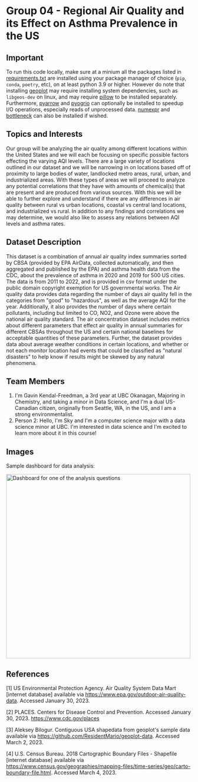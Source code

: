 # Group 04 - Regional Air Quality and its Effect on Asthma Prevalence in the US

## Important

To run this code locally, make sure at a minium all the packages listed in [requirements.txt](requirements.txt) are installed using your package manager of choice (`pip`, `conda`, `poetry`, etc), on at least python 3.9 or higher. However do note that installing [geoplot](https://residentmario.github.io/geoplot) may require installing system dependencies, such as `libgeos-dev` on linux, and may require [pillow](https://pillow.readthedocs.io/en/stable/) to be installed separately. Furthermore, [pyarrow](https://arrow.apache.org/docs/python/index.html) and [pyogrio](https://pyogrio.readthedocs.io/en/latest/index.html) can optionally be installed to speedup I/O operations, especially reads of unprocessed data. [numexpr](https://github.com/pydata/numexpr) and [bottleneck](https://github.com/pydata/bottleneck) can also be installed if wished.

## Topics and Interests

Our group will be analyzing the air quality among different locations within the United States and we will each be focusing on specific possible factors effecting the varying AQI levels. There are a large variety of locations outlined in our dataset and we will be narrowing in on locations based off of proximity to large bodies of water, landlocked metro areas, rural, urban, and industrialized areas. With these types of areas we will proceed to analyze any potential correlations that they have with amounts of chemical(s) that are present and are produced from various sources. With this we will be able to further explore and understand if there are any differences in air quality between rural vs urban locations, coastal vs central land locations, and industrialized vs rural. In addition to any findings and correlations we may determine, we would also like to assess any relations between AQI levels and asthma rates.

## Dataset Description

This dataset is a combination of annual air quality index summaries sorted by CBSA (provided by EPA AirData, collected automatically, and then aggregated and published by the EPA) and asthma health data from the CDC, about the prevalence of asthma in 2020 and 2019 for 500 US cities. The data is from 2011 to 2022, and is provided in csv format under the public domain copyright exemption for US governmental works. The Air quality data provides data regarding the number of days air quality fell in the categories from "good" to "hazardous", as well as the average AQI for the year. Additionally, it also provides the number of days where certain pollutants, including but limited to CO, NO2, and Ozone were above the national air quality standard. The air concentration dataset includes metrics about different parameters that effect air quality in annual summaries for different CBSAs throughout the US and certain national baselines for acceptable quantities of these parameters. Further, the dataset provides data about average weather conditions in certain locations, and whether or not each monitor location had events that could be classified as "natural disasters" to help know if results might be skewed by any natural phenomena.

## Team Members

1. I'm Gavin Kendal-Freedman, a 3rd year at UBC Okanagan, Majoring in Chemistry, and taking a minor in Data Science, and I'm a dual US-Canadian citizen, originally from Seattle, WA, in the US, and I am a strong environmentalist.
2. Person 2: Hello, I'm Sky and I'm a computer science major with a data science minor at UBC. I'm interested in data science and I'm excited to learn more about it in this course!

## Images

<!--{You should use this area to add a screenshot of an interesting plot, or of your dashboard} -->

Sample dashboard for data analysis:

<img src ="images/Dashboard.png" width="500px" alt="Dashboard for one of the analysis questions">

## References

<a id="1">[1]</a> US Environmental Protection Agency. Air Quality System Data Mart [internet database] available via <https://www.epa.gov/outdoor-air-quality-data>. Accessed January 30, 2023.

<a id="2">[2]</a> PLACES. Centers for Disease Control and Prevention. Accessed January 30, 2023. <https://www.cdc.gov/places>

<a id="3">[3]</a> Aleksey Bilogur. Contiguous USA shapedata from geoplot's sample data available via <https://github.com/ResidentMario/geoplot-data>. Accessed March 2, 2023.

<a id="4">[4]</a> U.S. Census Bureau. 2018 Cartographic Boundary Files - Shapefile [internet database] available via <https://www.census.gov/geographies/mapping-files/time-series/geo/carto-boundary-file.html>. Accessed March 4, 2023.


<!--

Can link to these in the following format, using the first number as an example: [[1]](#1)

Also, these can be referenced even from other files, using the syntax [[1]](/README.md#1)

-->

